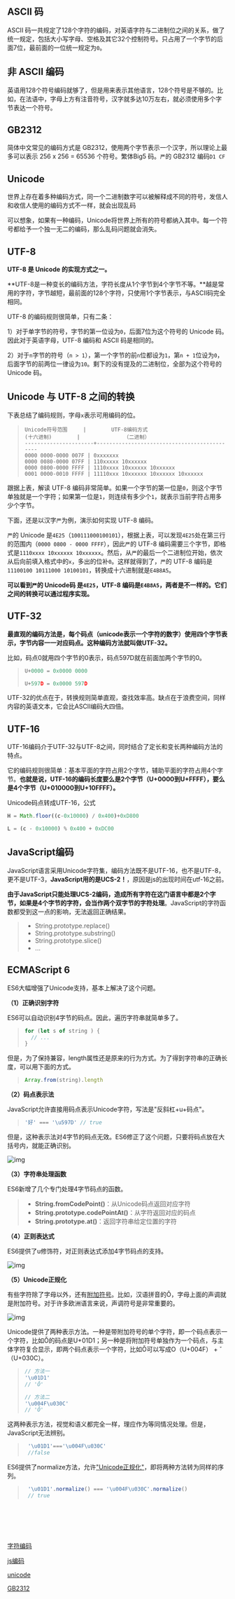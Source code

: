 ## **ASCII 码**

ASCII 码一共规定了128个字符的编码，对英语字符与二进制位之间的关系，做了统一规定，包括大小写字母、空格及其它32个控制符号。只占用了一个字节的后面7位，最前面的一位统一规定为`0`。

## **非 ASCII 编码**

英语用128个符号编码就够了，但是用来表示其他语言，128个符号是不够的。比如，在法语中，字母上方有注音符号，汉字就多达10万左右，就必须使用多个字节表达一个符号。

## **GB2312**

简体中文常见的编码方式是 GB2312，使用两个字节表示一个汉字，所以理论上最多可以表示 256 x 256 = 65536 个符号。繁体Big5 码。`严`的 GB2312 编码`D1 CF`

## Unicode

世界上存在着多种编码方式，同一个二进制数字可以被解释成不同的符号，发信人和收信人使用的编码方式不一样，就会出现乱码

可以想象，如果有一种编码，Unicode将世界上所有的符号都纳入其中。每一个符号都给予一个独一无二的编码，那么乱码问题就会消失。

## **UTF-8**

**UTF-8 是 Unicode 的实现方式之一。**

**UTF-8是一种变长的编码方法，字符长度从1个字节到4个字节不等。**越是常用的字符，字节越短，最前面的128个字符，只使用1个字节表示，与ASCII码完全相同。

UTF-8 的编码规则很简单，只有二条：

1）对于单字节的符号，字节的第一位设为`0`，后面7位为这个符号的 Unicode 码。因此对于英语字母，UTF-8 编码和 ASCII 码是相同的。

2）对于`n`字节的符号（`n > 1`），第一个字节的前`n`位都设为`1`，第`n + 1`位设为`0`，后面字节的前两位一律设为`10`。剩下的没有提及的二进制位，全部为这个符号的 Unicode 码。

## **Unicode 与 UTF-8 之间的转换**

下表总结了编码规则，字母`x`表示可用编码的位。

> ```
> Unicode符号范围     |        UTF-8编码方式
> (十六进制)        |              （二进制）
> ----------------------+---------------------------------------------
> 0000 0000-0000 007F | 0xxxxxxx
> 0000 0080-0000 07FF | 110xxxxx 10xxxxxx
> 0000 0800-0000 FFFF | 1110xxxx 10xxxxxx 10xxxxxx
> 0001 0000-0010 FFFF | 11110xxx 10xxxxxx 10xxxxxx 10xxxxxx
> ```

跟据上表，解读 UTF-8 编码非常简单。如果一个字节的第一位是`0`，则这个字节单独就是一个字符；如果第一位是`1`，则连续有多少个`1`，就表示当前字符占用多少个字节。

下面，还是以汉字`严`为例，演示如何实现 UTF-8 编码。

`严`的 Unicode 是`4E25`（`100111000100101`），根据上表，可以发现`4E25`处在第三行的范围内（`0000 0800 - 0000 FFFF`），因此`严`的 UTF-8 编码需要三个字节，即格式是`1110xxxx 10xxxxxx 10xxxxxx`。然后，从`严`的最后一个二进制位开始，依次从后向前填入格式中的`x`，多出的位补`0`。这样就得到了，`严`的 UTF-8 编码是`11100100 10111000 10100101`，转换成十六进制就是`E4B8A5`。

**可以看到`严`的 Unicode码 是`4E25`，UTF-8 编码是`E4B8A5`，两者是不一样的。它们之间的转换可以通过程序实现。**

## UTF-32

**最直观的编码方法是，每个码点（unicode表示一个字符的数字）使用四个字节表示，字节内容一一对应码点。这种编码方法就叫做UTF-32。**

比如，码点0就用四个字节的0表示，码点597D就在前面加两个字节的0。

> ```javascript
> U+0000 = 0x0000 0000
> 
> U+597D = 0x0000 597D
> ```

UTF-32的优点在于，转换规则简单直观，查找效率高。缺点在于浪费空间，同样内容的英语文本，它会比ASCII编码大四倍。

## UTF-16

UTF-16编码介于UTF-32与UTF-8之间，同时结合了定长和变长两种编码方法的特点。

它的编码规则很简单：基本平面的字符占用2个字节，辅助平面的字符占用4个字节。**也就是说，UTF-16的编码长度要么是2个字节（U+0000到U+FFFF），要么是4个字节（U+010000到U+10FFFF）。**

Unicode码点转成UTF-16，公式

```javascript
H = Math.floor((c-0x10000) / 0x400)+0xD800

L = (c - 0x10000) % 0x400 + 0xDC00
```

## JavaScript编码

JavaScript语言采用Unicode字符集，编码方法既不是UTF-16，也不是UTF-8，更不是UTF-3，**JavaScript用的是UCS-2！**，原因是js的出现时间在utf-16之前。

**由于JavaScript只能处理UCS-2编码，造成所有字符在这门语言中都是2个字节，如果是4个字节的字符，会当作两个双字节的字符处理**。JavaScript的字符函数都受到这一点的影响，无法返回正确结果。

> - String.prototype.replace()
> - String.prototype.substring()
> - String.prototype.slice()
> - ...

## ECMAScript 6

ES6大幅增强了Unicode支持，基本上解决了这个问题。

**（1）正确识别字符**

ES6可以自动识别4字节的码点。因此，遍历字符串就简单多了。

> ```javascript
> for (let s of string ) {
>   // ...
> }
> ```

但是，为了保持兼容，length属性还是原来的行为方式。为了得到字符串的正确长度，可以用下面的方式。

> ```javascript
> Array.from(string).length
> ```

**（2）码点表示法**

JavaScript允许直接用码点表示Unicode字符，写法是"反斜杠+u+码点"。

> ```javascript
> '好' === '\u597D' // true
> ```

但是，这种表示法对4字节的码点无效。ES6修正了这个问题，只要将码点放在大括号内，就能正确识别。

![img](/imgs/madian.png)

**（3）字符串处理函数**

ES6新增了几个专门处理4字节码点的函数。

> - **String.fromCodePoint()**：从Unicode码点返回对应字符
> - **String.prototype.codePointAt()**：从字符返回对应的码点
> - **String.prototype.at()**：返回字符串给定位置的字符

**（4）正则表达式**

ES6提供了u修饰符，对正则表达式添加4字节码点的支持。

![img](/imgs/zhengze.png)

**（5）Unicode正规化**

有些字符除了字母以外，还有[附加符号](http://zh.wikipedia.org/wiki/附加符号)。比如，汉语拼音的Ǒ，字母上面的声调就是附加符号。对于许多欧洲语言来说，声调符号是非常重要的。

![img](/imgs/zhenggui.png)

Unicode提供了两种表示方法。一种是带附加符号的单个字符，即一个码点表示一个字符，比如Ǒ的码点是U+01D1；另一种是将附加符号单独作为一个码点，与主体字符复合显示，即两个码点表示一个字符，比如Ǒ可以写成O（U+004F） + ˇ（U+030C）。

> ```javascript
> // 方法一
> '\u01D1'
> // 'Ǒ'
> 
> // 方法二
> '\u004F\u030C'
> // 'Ǒ'
> ```

这两种表示方法，视觉和语义都完全一样，理应作为等同情况处理。但是，JavaScript无法辨别。

> ```javascript
>  '\u01D1'==='\u004F\u030C' 
>  //false
> ```

ES6提供了normalize方法，允许["Unicode正规化"](http://zh.wikipedia.org/wiki/Unicode正規化)，即将两种方法转为同样的序列。

> ```javascript
>  '\u01D1'.normalize() === '\u004F\u030C'.normalize() 
>  // true
> ```

<br>

<br>

<br>

<br>

[字符编码](http://www.ruanyifeng.com/blog/2007/10/ascii_unicode_and_utf-8.html)

[js编码](http://www.ruanyifeng.com/blog/2014/12/unicode.html)

[unicode](https://home.unicode.org/)

[GB2312](http://www.chi2ko.com/tool/CJK.htm)